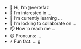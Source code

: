 - 👋 Hi, I’m @vertefaz
- 👀 I’m interested in ...
- 🌱 I’m currently learning ...
- 💞️ I’m looking to collaborate on ...
- 📫 How to reach me ...
- 😄 Pronouns: ...
- ⚡ Fun fact: ...
g
<!---
vertefaz/vertefaz is a ✨ special ✨ repository because its `README.md` (this file) appears on your GitHub profile.
You can click the Preview link to take a look at your changes.gf
--->
